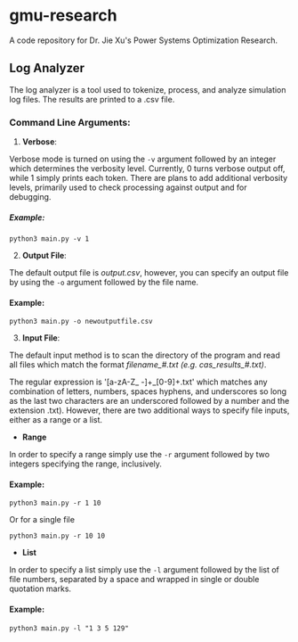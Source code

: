 # gmu-research
A code repository for Dr. Jie Xu's Power Systems Optimization Research.

## Log Analyzer

  The log analyzer is a tool used to tokenize, process, and analyze simulation log files. The results are printed to a .csv file. 
  
### Command Line Arguments:

1. **Verbose**: 

Verbose mode is turned on using the `-v` argument followed by an integer which determines the verbosity level. Currently, 0 turns verbose output off, while 1 simply prints each token. There are plans to add additional verbosity levels, primarily used to check processing against output and for debugging.

##### Example:

`python3 main.py -v 1`

2. **Output File**: 

The default output file is *output.csv*, however, you can specify an output file by using the `-o` argument followed by the file name.

#### Example:

`python3 main.py -o newoutputfile.csv`

3. **Input File**: 

The default input method is to scan the directory of the program and read all files which match the format *filename_#.txt (e.g. cas_results_#.txt)*. 

The regular expression is '[a-zA-Z_ -]+_[0-9]+.txt' which matches any combination of letters, numbers, spaces hyphens, and underscores so long as the last two characters are an underscored followed by a number and the extension .txt). However, there are two additional ways to specify file inputs, either as a range or a list.

   - **Range**

In order to specify a range simply use the `-r` argument followed by two integers specifying the range, inclusively. 

#### Example:

`python3 main.py -r 1 10`

Or for a single file

`python3 main.py -r 10 10`

   - **List**

In order to specify a list simply use the `-l` argument followed by the list of file numbers, separated by a space and wrapped in single or double quotation marks.

#### Example:

`python3 main.py -l "1 3 5 129"`
